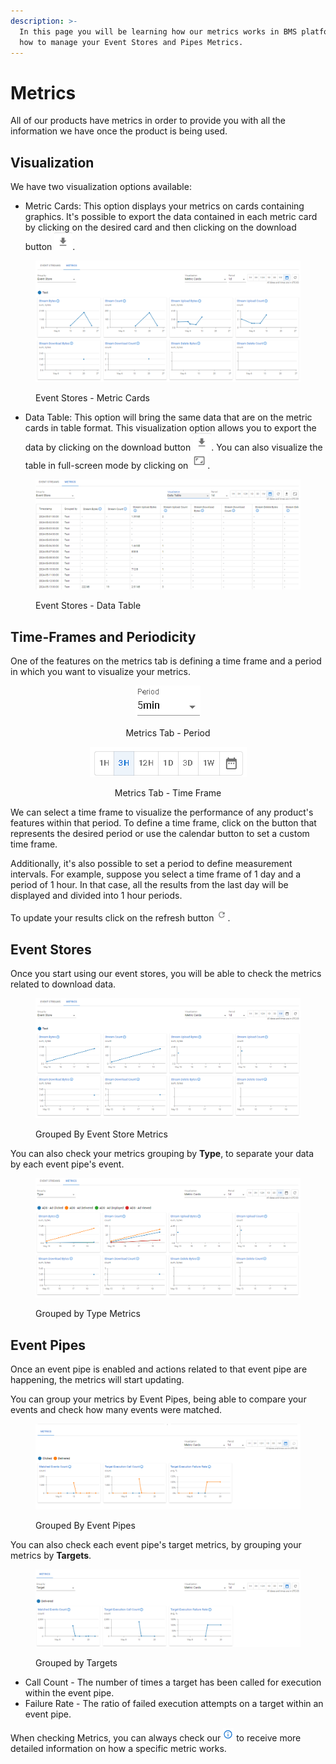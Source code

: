 ```yaml
---
description: >-
  In this page you will be learning how our metrics works in BMS platform and
  how to manage your Event Stores and Pipes Metrics.
---
```


# Metrics

All of our products have metrics in order to provide you with all the information we have once the product is being used.

## Visualization

We have two visualization options available:

* Metric Cards: This option displays your metrics on cards containing graphics. It's possible to export the data contained in each metric card by clicking on the desired card and then clicking on the download button <img src="../../.gitbook/assets/image (125).png" alt="" data-size="line">.

<figure><img src="../../.gitbook/assets/image (6) (6).png" alt=""><figcaption><p>Event Stores - Metric Cards</p></figcaption></figure>

* Data Table: This option will bring the same data that are on the metric cards in table format. This visualization option allows you to export the data by clicking on the download button <img src="../../.gitbook/assets/image (125).png" alt="" data-size="line">.  You can also visualize the table in full-screen mode by clicking on ![](<../../.gitbook/assets/image (126).png>).

<figure><img src="../../.gitbook/assets/image (7) (6).png" alt=""><figcaption><p>Event Stores - Data Table</p></figcaption></figure>

## Time-Frames and Periodicity

One of the features on the metrics tab is defining a time frame and a period in which you want to visualize your metrics.

<div align="center">

<figure><img src="../../.gitbook/assets/image (119).png" alt=""><figcaption><p>Metrics Tab - Period</p></figcaption></figure>

 

<figure><img src="../../.gitbook/assets/Captura de tela 2024-05-16 081812.png" alt=""><figcaption><p>Metrics Tab - Time Frame</p></figcaption></figure>

</div>

We can select a time frame to visualize the performance of any product's features within that period. To define a time frame, click on the button that represents the desired period or use the calendar button to set a custom time frame.

Additionally, it's also possible to set a period to define measurement intervals. For example, suppose you select a time frame of 1 day and a period of 1 hour. In that case, all the results from the last day will be displayed and divided into 1 hour periods.

To update your results click on the refresh button <img src="../../.gitbook/assets/image (122).png" alt="" data-size="original">.

## Event Stores

Once you start using our event stores, you will be able to check the metrics related to download data.

<figure><img src="../../.gitbook/assets/image (43).png" alt=""><figcaption><p>Grouped By Event Store Metrics</p></figcaption></figure>

You can also check your metrics grouping by **Type**, to separate your data by each event pipe's event.

<figure><img src="../../.gitbook/assets/image (48).png" alt=""><figcaption><p>Grouped by Type Metrics</p></figcaption></figure>

## Event Pipes

Once an event pipe is enabled and actions related to that event pipe are happening, the metrics will start updating.

You can group your metrics by Event Pipes, being able to compare your events and check how many events were matched.

<figure><img src="../../.gitbook/assets/image (26) (2).png" alt=""><figcaption><p>Grouped By Event Pipes</p></figcaption></figure>

You can also check each event pipe's target metrics, by grouping your metrics by **Targets**.

<figure><img src="../../.gitbook/assets/image (27) (2).png" alt=""><figcaption><p>Grouped by Targets</p></figcaption></figure>

* Call Count - The number of times a target has been called for execution within the event pipe.
* Failure Rate - The ratio of failed execution attempts on a target within an event pipe.

When checking Metrics, you can always check our <img src="../../.gitbook/assets/image (28) (2).png" alt="Information" data-size="line"> to receive more detailed information on how a specific metric works.
